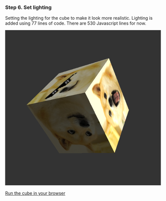 ### Step 6. Set lighting

Setting the lighting for the cube to make it look more realistic.
Lighting is added using 77 lines of code.
There are 530 Javascript lines for now.

![Set lighting](../data/2019.01.06-step06-set-lighting.png)

[Run the cube in your browser](https://foobar167.github.io/page/webgl-cube/cube.html)
